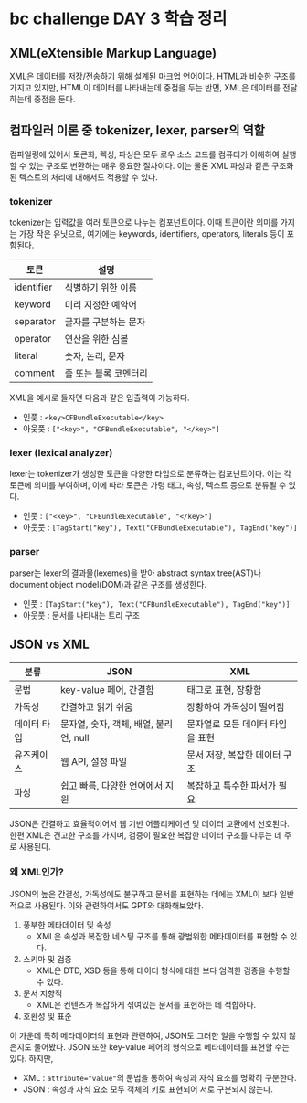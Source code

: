 # bc challenge DAY 3 학습 정리

## XML(eXtensible Markup Language)

XML은 데이터를 저장/전송하기 위해 설계된 마크업 언어이다. HTML과 비슷한 구조를 가지고 있지만, HTML이 데이터를 나타내는데 중점을 두는 반면, XML은 데이터를 전달하는데 중점을 둔다.

## 컴파일러 이론 중 tokenizer, lexer, parser의 역할

컴파일링에 있어서 토큰화, 렉싱, 파싱은 모두 로우 소스 코드를 컴퓨터가 이해하여 실행할 수 있는 구조로 변환하는 매우 중요한 절차이다. 이는 물론 XML 파싱과 같은 구조화된 텍스트의 처리에 대해서도 적용할 수 있다.

### tokenizer

tokenizer는 입력값을 여러 토큰으로 나누는 컴포넌트이다. 이때 토큰이란 의미를 가지는 가장 작은 유닛으로, 여기에는 keywords, identifiers, operators, literals 등이 포함된다.

| 토큰       | 설명                  |
| ---------- | --------------------- |
| identifier | 식별하기 위한 이름    |
| keyword    | 미리 지정한 예약어    |
| separator  | 글자를 구분하는 문자  |
| operator   | 연산을 위한 심볼      |
| literal    | 숫자, 논리, 문자      |
| comment    | 줄 또는 블록 코멘터리 |

XML을 예시로 들자면 다음과 같은 입출력이 가능하다.

- 인풋 : `<key>CFBundleExecutable</key>`
- 아웃풋 : `["<key>", "CFBundleExecutable", "</key>"]`

### lexer (lexical analyzer)

lexer는 tokenizer가 생성한 토큰을 다양한 타입으로 분류하는 컴포넌트이다. 이는 각 토큰에 의미를 부여하며, 이에 따라 토큰은 가령 태그, 속성, 텍스트 등으로 분류될 수 있다.

- 인풋 : `["<key>", "CFBundleExecutable", "</key>"]`
- 아웃풋 : `[TagStart("key"), Text("CFBundleExecutable"), TagEnd("key")]`

### parser

parser는 lexer의 결과물(lexemes)을 받아 abstract syntax tree(AST)나 document object model(DOM)과 같은 구조를 생성한다.

- 인풋 : `[TagStart("key"), Text("CFBundleExecutable"), TagEnd("key")]`
- 아웃풋 : 문서를 나타내는 트리 구조

## JSON vs XML

| 분류        | JSON                                   | XML                              |
| ----------- | -------------------------------------- | -------------------------------- |
| 문법        | key-value 페어, 간결함                 | 태그로 표현, 장황함              |
| 가독성      | 간결하고 읽기 쉬움                     | 장황하여 가독성이 떨어짐         |
| 데이터 타입 | 문자열, 숫자, 객체, 배열, 불리언, null | 문자열로 모든 데이터 타입을 표현 |
| 유즈케이스  | 웹 API, 설정 파일                      | 문서 저장, 복잡한 데이터 구조    |
| 파싱        | 쉽고 빠름, 다양한 언어에서 지원        | 복잡하고 특수한 파서가 필요      |

JSON은 간결하고 효율적이어서 웹 기반 어플리케이션 및 데이터 교환에서 선호된다. 한편 XML은 견고한 구조를 가지며, 검증이 필요한 복잡한 데이터 구조를 다루는 데 주로 사용된다.

### 왜 XML인가?

JSON의 높은 간결성, 가독성에도 불구하고 문서를 표현하는 데에는 XML이 보다 일반적으로 사용된다. 이와 관련하여서도 GPT와 대화해보았다.

1. 풍부한 메타데이터 및 속성
   - XML은 속성과 복잡한 네스팅 구조를 통해 광범위한 메타데이터를 표현할 수 있다.
2. 스키마 및 검증
   - XML은 DTD, XSD 등을 통해 데이터 형식에 대한 보다 엄격한 검증을 수행할 수 있다.
3. 문서 지향적
   - XML은 컨텐츠가 복잡하게 섞여있는 문서를 표현하는 데 적합하다.
4. 호환성 및 표준

이 가운데 특히 메타데이터의 표현과 관련하여, JSON도 그러한 일을 수행할 수 있지 않은지도 물어봤다. JSON 또한 key-value 페어의 형식으로 메타데이터를 표현할 수는 있다. 하지만,

- XML : `attribute="value"`의 문법을 통하여 속성과 자식 요소를 명확히 구분한다.
- JSON : 속성과 자식 요소 모두 객체의 키로 표현되어 서로 구분되지 않는다.
